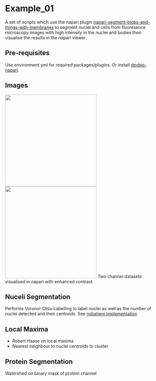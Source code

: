 # Example_01
 
A set of scripts which use the napari plugin [napari-segment-blobs-and-things-with-membranes](https://github.com/haesleinhuepf/napari-segment-blobs-and-things-with-membranes) to segment nuclei and cells from fluoresence microscopy images with high intensity in the nuclei and bodies then visualise the results in the napari viewer.
## Pre-requisites
Use environment.yml for required packages/plugins.
Or install [devbio-napari](https://github.com/haesleinhuepf/devbio-napari#installation).

## Images
<img src="https://github.com/vanessadao31/Example_01/assets/138872234/c7727328-80eb-4bc5-81d7-6ece3fb0d208" width="300">
<img src="https://github.com/vanessadao31/Example_01/assets/138872234/13b0ee2e-04a3-49a9-93b7-665be4a05984" width="300">
Two channel datasets visualised in napari with enhanced contrast. 

## Nuceli Segmentation
Performs Voronoi-Otsu-Labelling to label nuclei as well as the number of nuclei detected and their centroids. See [nsbatwm implementation](https://github.com/haesleinhuepf/napari-segment-blobs-and-things-with-membranes/blob/main/napari_segment_blobs_and_things_with_membranes/__init__.py)
## Local Maxima
- Robert Haase on local maxima
- Nearest neighbour to nuclei centroids to cluster
## Protein Segmentation
Watershed on binary mask of protein channel

